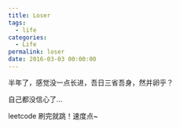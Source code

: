 ```yaml
---
title: Loser
tags:
  - life
categories:
  - Life
permalink: loser
date: 2016-03-03 00:00:00
---
```



半年了，感觉没一点长进，吾日三省吾身，然并卵乎？

自己都没信心了...

leetcode 刷完就跳！速度点~


